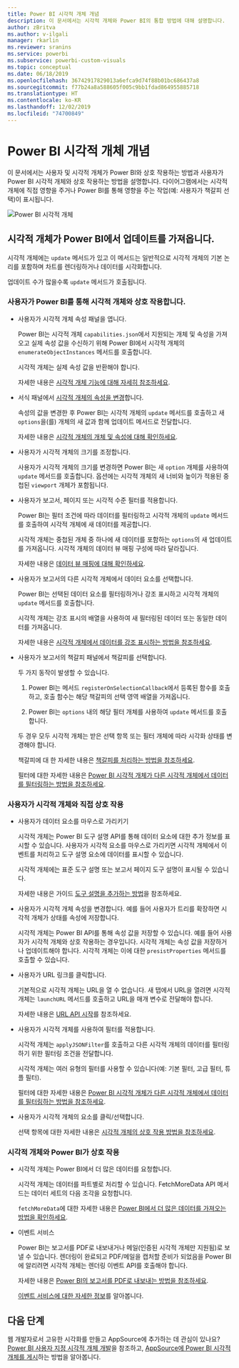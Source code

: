 ```yaml
---
title: Power BI 시각적 개체 개념
description: 이 문서에서는 시각적 개체와 Power BI의 통합 방법에 대해 설명합니다.
author: zBritva
ms.author: v-ilgali
manager: rkarlin
ms.reviewer: sranins
ms.service: powerbi
ms.subservice: powerbi-custom-visuals
ms.topic: conceptual
ms.date: 06/18/2019
ms.openlocfilehash: 36742917829013a6efca9d74f88b01bc686437a8
ms.sourcegitcommit: f77b24a8a588605f005c9bb1fdad864955885718
ms.translationtype: HT
ms.contentlocale: ko-KR
ms.lasthandoff: 12/02/2019
ms.locfileid: "74700849"
---
```

# <a name="power-bi-visual-concept"></a>Power BI 시각적 개체 개념

이 문서에서는 사용자 및 시각적 개체가 Power BI와 상호 작용하는 방법과 사용자가 Power BI 시각적 개체와 상호 작용하는 방법을 설명합니다. 다이어그램에서는 시각적 개체에 직접 영향을 주거나 Power BI를 통해 영향을 주는 작업(예: 사용자가 책갈피 선택)이 표시됩니다.

![Power BI 시각적 개체](./media/visual-concept.svg)

## <a name="the-visual-gets-update-from-power-bi"></a>시각적 개체가 Power BI에서 업데이트를 가져옵니다.

시각적 개체에는 `update` 메서드가 있고 이 메서드는 일반적으로 시각적 개체의 기본 논리를 포함하며 차트를 렌더링하거나 데이터를 시각화합니다.

업데이트 수가 많을수록 `update` 메서드가 호출됩니다.

### <a name="user-interacts-with-visual-through-power-bi"></a>사용자가 Power BI를 통해 시각적 개체와 상호 작용합니다.

* 사용자가 시각적 개체 속성 패널을 엽니다.

    Power BI는 시각적 개체 `capabilities.json`에서 지원되는 개체 및 속성을 가져오고 실제 속성 값을 수신하기 위해 Power BI에서 시각적 개체의 `enumerateObjectInstances` 메서드를 호출합니다.

    시각적 개체는 실제 속성 값을 반환해야 합니다.

    자세한 내용은 [시각적 개체 기능에 대해 자세히 참조하세요](capabilities.md).

* 서식 패널에서 [시각적 개체의 속성을 변경](../../visuals/power-bi-visualization-customize-title-background-and-legend.md)합니다.

    속성의 값을 변경한 후 Power BI는 시각적 개체의 `update` 메서드를 호출하고 새 `options`을(를) 개체의 새 값과 함께 업데이트 메서드로 전달합니다.

    자세한 내용은 [시각적 개체의 개체 및 속성에 대해 확인하세요](objects-properties.md).

* 사용자가 시각적 개체의 크기를 조정합니다.

    사용자가 시각적 개체의 크기를 변경하면 Power BI는 새 `option` 개체를 사용하여 `update` 메서드를 호출합니다. 옵션에는 시각적 개체의 새 너비와 높이가 적용된 중첩된 `viewport` 개체가 포함됩니다.

* 사용자가 보고서, 페이지 또는 시각적 수준 필터를 적용합니다.

    Power BI는 필터 조건에 따라 데이터를 필터링하고 시각적 개체의 `update` 메서드를 호출하여 시각적 개체에 새 데이터를 제공합니다.

    시각적 개체는 중첩된 개체 중 하나에 새 데이터를 포함하는 `options`의 새 업데이트를 가져옵니다. 시각적 개체의 데이터 뷰 매핑 구성에 따라 달라집니다.

    자세한 내용은 [데이터 뷰 매핑에 대해 확인하세요](dataview-mappings.md).

* 사용자가 보고서의 다른 시각적 개체에서 데이터 요소를 선택합니다.

    Power BI는 선택된 데이터 요소를 필터링하거나 강조 표시하고 시각적 개체의 `update` 메서드를 호출합니다.

    시각적 개체는 강조 표시의 배열을 사용하여 새 필터링된 데이터 또는 동일한 데이터를 가져옵니다.

    자세한 내용은 [시각적 개체에서 데이터를 강조 표시하는 방법을 참조하세요](highlight.md).

* 사용자가 보고서의 책갈피 패널에서 책갈피를 선택합니다.

    두 가지 동작이 발생할 수 있습니다.

    1. Power BI는 메서드 `registerOnSelectionCallback`에서 등록된 함수를 호출하고, 호출 함수는 해당 책갈피의 선택 영역 배열을 가져옵니다.

    2. Power BI는 `options` 내의 해당 필터 개체를 사용하여 `update` 메서드를 호출합니다.

    두 경우 모두 시각적 개체는 받은 선택 항목 또는 필터 개체에 따라 시각화 상태를 변경해야 합니다.

    책갈피에 대 한 자세한 내용은 [책갈피를 처리하는 방법을 참조하세요](filter-api.md).

    필터에 대한 자세한 내용은 [Power BI 시각적 개체가 다른 시각적 개체에서 데이터를 필터링하는 방법을 참조하세요](filter-api.md).

### <a name="user-interacts-with-visual-directly"></a>사용자가 시각적 개체와 직접 상호 작용

* 사용자가 데이터 요소를 마우스로 가리키기

    시각적 개체는 Power BI 도구 설명 API를 통해 데이터 요소에 대한 추가 정보를 표시할 수 있습니다.
    사용자가 시각적 요소를 마우스로 가리키면 시각적 개체에서 이벤트를 처리하고 도구 설명 요소에 데이터를 표시할 수 있습니다.

    시각적 개체에는 표준 도구 설명 또는 보고서 페이지 도구 설명이 표시될 수 있습니다.

    자세한 내용은 가이드 [도구 설명을 추가하는 방법](add-tooltips.md)을 참조하세요.

* 사용자가 시각적 개체 속성을 변경합니다. 예를 들어 사용자가 트리를 확장하면 시각적 개체가 상태를 속성에 저장합니다.

    시각적 개체는 Power BI API를 통해 속성 값을 저장할 수 있습니다. 예를 들어 사용자가 시각적 개체와 상호 작용하는 경우입니다. 시각적 개체는 속성 값을 저장하거나 업데이트해야 합니다. 시각적 개체는 이에 대한 `presistProperties` 메서드를 호출할 수 있습니다.

* 사용자가 URL 링크를 클릭합니다.

    기본적으로 시각적 개체는 URL을 열 수 없습니다. 새 탭에서 URL을 열려면 시각적 개체는 `launchURL` 메서드를 호출하고 URL을 매개 변수로 전달해야 합니다.

    자세한 내용은 [URL API 시작](launch-url.md)를 참조하세요.

* 사용자가 시각적 개체를 사용하여 필터를 적용합니다.

    시각적 개체는 `applyJSONFilter`를 호출하고 다른 시각적 개체의 데이터를 필터링하기 위한 필터링 조건을 전달합니다.

    시각적 개체는 여러 유형의 필터를 사용할 수 있습니다(예: 기본 필터, 고급 필터, 튜플 필터).

    필터에 대한 자세한 내용은 [Power BI 시각적 개체가 다른 시각적 개체에서 데이터를 필터링하는 방법을 참조하세요](filter-api.md).

* 사용자가 시각적 개체의 요소를 클릭/선택합니다.

    선택 항목에 대한 자세한 내용은 [시각적 개체의 상호 작용 방법을 참조하세요](selection-api.md).

### <a name="the-visual-interacts-with-power-bi"></a>시각적 개체와 Power BI가 상호 작용

* 시각적 개체는 Power BI에서 더 많은 데이터를 요청합니다.

    시각적 개체는 데이터를 파트별로 처리할 수 있습니다. FetchMoreData API 메서드는 데이터 세트의 다음 조각을 요청합니다.

    `fetchMoreData`에 대한 자세한 내용은 [Power BI에서 더 많은 데이터를 가져오는 방법을 확인하세요](fetch-more-data.md).

* 이벤트 서비스

    Power BI는 보고서를 PDF로 내보내거나 메일(인증된 시각적 개체만 지원됨)로 보낼 수 있습니다. 렌더링이 완료되고 PDF/메일을 캡처할 준비가 되었음을 Power BI에 알리려면 시각적 개체는 렌더링 이벤트 API를 호출해야 합니다.

    자세한 내용은 [Power BI의 보고서를 PDF로 내보내는 방법을 참조하세요](../../consumer/end-user-pdf.md).

    [이벤트 서비스에 대한 자세한 정보](event-service.md)를 알아봅니다.

## <a name="next-steps"></a>다음 단계

웹 개발자로서 고유한 시각화를 만들고 AppSource에 추가하는 데 관심이 있나요? [Power BI 사용자 지정 시각적 개체 개발](./custom-visual-develop-tutorial.md)을 참조하고, [AppSource에 Power BI 시각적 개체를 게시](../office-store.md)하는 방법을 알아봅니다.
